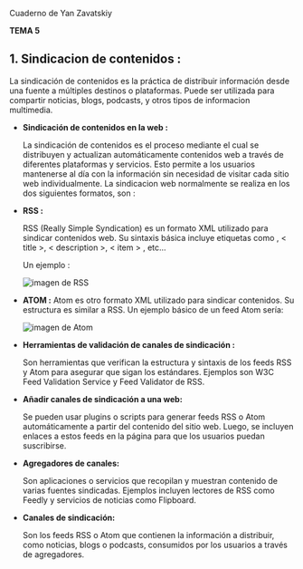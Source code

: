 Cuaderno de Yan Zavatskiy

**TEMA 5**

## 1. Sindicacion de contenidos : 

La sindicación de contenidos es la práctica de distribuir información desde una fuente a múltiples destinos o plataformas. Puede ser utilizada para compartir noticias, blogs, podcasts, y otros tipos de informacion multimedia.



* **Sindicación de contenidos en la web :**
 
  La sindicación de contenidos es el proceso mediante el cual se distribuyen y actualizan automáticamente contenidos web a través de diferentes plataformas y servicios.
  Esto permite a los usuarios mantenerse al día con la información sin necesidad de visitar cada sitio web individualmente. La sindicacion web normalmente se realiza en los dos siguientes formatos, son : 
  

* **RSS :**

  RSS (Really Simple Syndication) es un formato XML utilizado para sindicar contenidos web. Su sintaxis básica incluye etiquetas como <channel>, < title >, < description >, < item > , etc...

  Un ejemplo :

  ![imagen de RSS](https://github.com/YanZavatskiy/Cuaderno/assets/148376316/55725c8e-38fb-4464-873a-3004fc526eab)


* **ATOM :**
  Atom es otro formato XML utilizado para sindicar contenidos. Su estructura es similar a RSS. Un ejemplo básico de un feed Atom sería:

  ![imagen de Atom](https://github.com/YanZavatskiy/Cuaderno/assets/148376316/a8e85795-3da3-4379-908f-15f89d30ea88)

* **Herramientas de validación de canales de sindicación :**
  
  Son herramientas que verifican la estructura y sintaxis de los feeds RSS y Atom para asegurar que sigan los estándares. Ejemplos son W3C Feed Validation Service y Feed Validator de RSS.
  
* **Añadir canales de sindicación a una web:**
  
  Se pueden usar plugins o scripts para generar feeds RSS o Atom automáticamente a partir del contenido del sitio web. Luego, se incluyen enlaces a estos feeds en la página para que los usuarios puedan suscribirse.

* **Agregadores de canales:**
  
  Son aplicaciones o servicios que recopilan y muestran contenido de varias fuentes sindicadas. Ejemplos incluyen lectores de RSS como Feedly y servicios de noticias como Flipboard.

* **Canales de sindicación:**

  Son los feeds RSS o Atom que contienen la información a distribuir, como noticias, blogs o podcasts, consumidos por los usuarios a través de agregadores.

